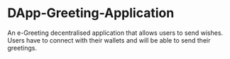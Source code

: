 # DApp-Greeting-Application
An e-Greeting decentralised application that allows users to send wishes. Users have to connect with their wallets and will be able to send their greetings. 
